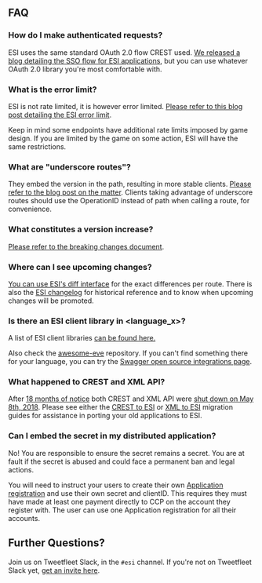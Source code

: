 ## FAQ

### How do I make authenticated requests?

ESI uses the same standard OAuth 2.0 flow CREST used. [We released a blog detailing the SSO flow for ESI applications](https://developers.eveonline.com/blog/article/sso-to-authenticated-calls), but you can use whatever OAuth 2.0 library you're most comfortable with.

### What is the error limit?

ESI is not rate limited, it is however error limited. [Please refer to this blog post detailing the ESI error limit](https://developers.eveonline.com/blog/article/esi-error-limits-go-live).

Keep in mind some endpoints have additional rate limits imposed by game design. If you are limited by the game on some action, ESI will have the same restrictions.

### What are "underscore routes"?

They embed the version in the path, resulting in more stable clients. [Please refer to the blog post on the matter](https://developers.eveonline.com/blog/article/esi-best-practices-using-underscore-routes). Clients taking advantage of underscore routes should use the OperationID instead of path when calling a route, for convenience.

### What constitutes a version increase?

[Please refer to the breaking changes document](https://docs.esi.evetech.net/docs/breaking_changes).

### Where can I see upcoming changes?

[You can use ESI's diff interface](https://esi.evetech.net/diff/latest/dev/) for the exact differences per route. There is also the [ESI changelog](https://docs.esi.evetech.net/changelog) for historical reference and to know when upcoming changes will be promoted.

### Is there an ESI client library in &lt;language_x&gt;?

A list of ESI client libraries [can be found here.](https://docs.esi.evetech.net/docs/third_party_libraries)

Also check the [awesome-eve](https://github.com/devfleet/awesome-eve) repository. If you can't find something there for your language, you can try the [Swagger open source integrations page](https://swagger.io/open-source-integrations/).

### What happened to CREST and XML API?

After [18 months of notice](https://www.eveonline.com/article/introducing-esi/) both CREST and XML API were [shut down on May 8th, 2018](https://developers.eveonline.com/blog/article/a-eulogy-for-xml-crest). Please see either the [CREST to ESI](https://docs.esi.evetech.net/docs/CREST_to_ESI) or [XML to ESI](https://docs.esi.evetech.net/docs/XML_to_ESI) migration guides for assistance in porting your old applications to ESI.

### Can I embed the secret in my distributed application?

No! You are responsible to ensure the secret remains a secret. You are at fault if the secret is abused and could face a permanent ban and legal actions.

You will need to instruct your users to create their own [Application registration](https://developers.eveonline.com/) and use their own secret and clientID. This requires they must have made at least one payment directly to CCP on the account they register with. The user can use one Application registration for all their accounts.

## Further Questions?

Join us on Tweetfleet Slack, in the `#esi` channel. If you're not on Tweetfleet Slack yet, [get an invite here](https://www.fuzzwork.co.uk/tweetfleet-slack-invites/).
